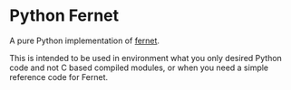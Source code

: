Python Fernet
=============


A pure Python implementation of [fernet](https://github.com/fernet/spec/blob/master/Spec.md).

This is intended to be used in environment what you only desired Python code and not C based 
compiled modules, or when you need a simple reference code for Fernet.
